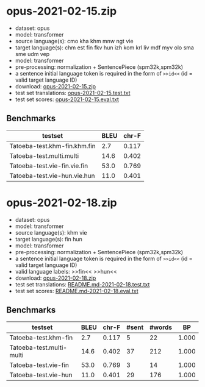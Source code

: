 # opus-2021-02-15.zip

* dataset: opus
* model: transformer
* source language(s): cmo kha khm mnw ngt vie
* target language(s): chm est fin fkv hun izh kom krl liv mdf myv olo sma sme udm vep
* model: transformer
* pre-processing: normalization + SentencePiece (spm32k,spm32k)
* a sentence initial language token is required in the form of `>>id<<` (id = valid target language ID)
* download: [opus-2021-02-15.zip](https://object.pouta.csc.fi/Tatoeba-MT-models/mkh-fiu/opus-2021-02-15.zip)
* test set translations: [opus-2021-02-15.test.txt](https://object.pouta.csc.fi/Tatoeba-MT-models/mkh-fiu/opus-2021-02-15.test.txt)
* test set scores: [opus-2021-02-15.eval.txt](https://object.pouta.csc.fi/Tatoeba-MT-models/mkh-fiu/opus-2021-02-15.eval.txt)

## Benchmarks

| testset               | BLEU  | chr-F |
|-----------------------|-------|-------|
| Tatoeba-test.khm-fin.khm.fin 	| 2.7 	| 0.117 |
| Tatoeba-test.multi.multi 	| 14.6 	| 0.402 |
| Tatoeba-test.vie-fin.vie.fin 	| 53.0 	| 0.769 |
| Tatoeba-test.vie-hun.vie.hun 	| 11.0 	| 0.401 |




# opus-2021-02-18.zip

* dataset: opus
* model: transformer
* source language(s): khm vie
* target language(s): fin hun
* model: transformer
* pre-processing: normalization + SentencePiece (spm32k,spm32k)
* a sentence initial language token is required in the form of `>>id<<` (id = valid target language ID)
* valid language labels: >>fin<< >>hun<<
* download: [opus-2021-02-18.zip](https://object.pouta.csc.fi/Tatoeba-MT-models/mkh-fiu/opus-2021-02-18.zip)
* test set translations: [README.md-2021-02-18.test.txt](https://object.pouta.csc.fi/Tatoeba-MT-models/mkh-fiu/README.md-2021-02-18.test.txt)
* test set scores: [README.md-2021-02-18.eval.txt](https://object.pouta.csc.fi/Tatoeba-MT-models/mkh-fiu/README.md-2021-02-18.eval.txt)

## Benchmarks

| testset | BLEU  | chr-F | #sent | #words | BP |
|---------|-------|-------|-------|--------|----|
| Tatoeba-test.khm-fin 	| 2.7 	| 0.117 	| 5 	| 22 	| 1.000 |
| Tatoeba-test.multi-multi 	| 14.6 	| 0.402 	| 37 	| 212 	| 1.000 |
| Tatoeba-test.vie-fin 	| 53.0 	| 0.769 	| 3 	| 14 	| 1.000 |
| Tatoeba-test.vie-hun 	| 11.0 	| 0.401 	| 29 	| 176 	| 1.000 |

